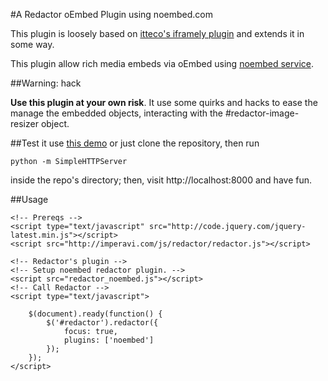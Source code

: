 #A Redactor oEmbed Plugin using noembed.com

This plugin is loosely based on [itteco's iframely plugin](https://github.com/itteco/redactor-oembed) and extends it in some way.

This plugin allow rich media embeds via oEmbed using [noembed service](https://github.com/leedo/noembed).

##Warning: hack

**Use this plugin at your own risk**. It use some quirks and hacks to ease the manage the embedded objects, interacting with the #redactor-image-resizer object.

##Test it
use [this demo](http://leofiore.github.io/redactor_noembed/) or just clone the repository, then run

    python -m SimpleHTTPServer

inside the repo's directory; then, visit http://localhost:8000 and have fun.

##Usage

    <!-- Prereqs -->
    <script type="text/javascript" src="http://code.jquery.com/jquery-latest.min.js"></script>
    <script src="http://imperavi.com/js/redactor/redactor.js"></script>

    <!-- Redactor's plugin -->
    <!-- Setup noembed redactor plugin. -->
    <script src="redactor_noembed.js"></script>
    <!-- Call Redactor -->
    <script type="text/javascript">

        $(document).ready(function() {
            $('#redactor').redactor({
                focus: true,
                plugins: ['noembed']
            });
        });
    </script>
